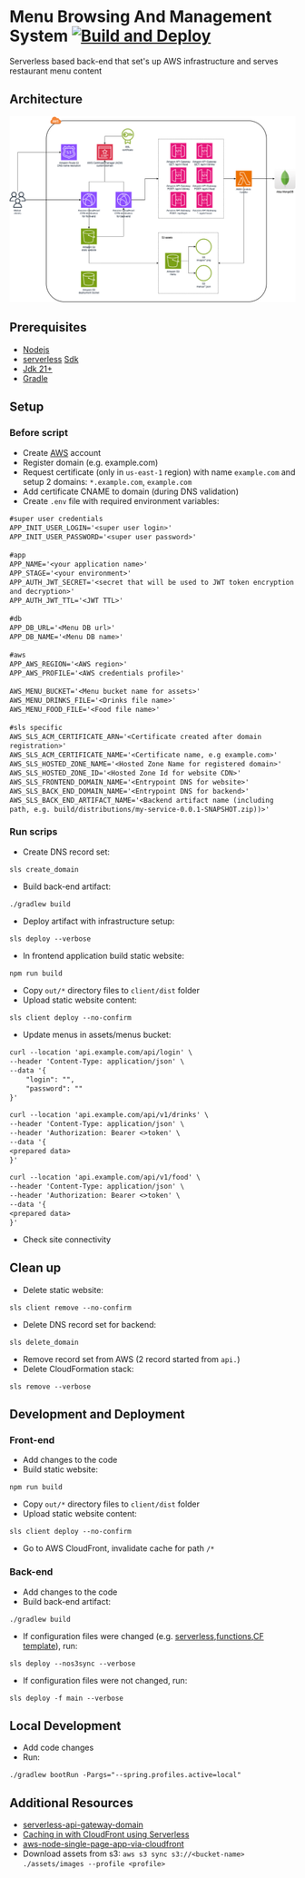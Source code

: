 # Menu Browsing And Management System [![Build and Deploy](https://github.com/Sumysoul/server/actions/workflows/gradle.yml/badge.svg?branch=master)](https://github.com/Sumysoul/server/actions/workflows/gradle.yml)

Serverless based back-end that set's up AWS infrastructure and serves restaurant menu content

## Architecture

![](./docs/architecture.png)

## Prerequisites

- [Nodejs](https://nodejs.org/en/download)
- [serverless](https://www.serverless.com/) [Sdk](https://www.npmjs.com/package/serverless)
- [Jdk 21+](https://openjdk.org/projects/jdk/21/)
- [Gradle](https://gradle.org/)


## Setup

### Before script

- Create [AWS](https://aws.amazon.com) account
- Register domain (e.g. example.com)
- Request certificate (only in `us-east-1` region) with name `example.com` and setup 2 domains: `*.example.com`, `example.com`
- Add certificate CNAME to domain (during DNS validation)
- Create `.env` file with required environment variables:

```dotenv
#super user credentials
APP_INIT_USER_LOGIN='<super user login>'
APP_INIT_USER_PASSWORD='<super user password>'

#app
APP_NAME='<your application name>'
APP_STAGE='<your environment>'
APP_AUTH_JWT_SECRET='<secret that will be used to JWT token encryption and decryption>'
APP_AUTH_JWT_TTL='<JWT TTL>'

#db
APP_DB_URL='<Menu DB url>'
APP_DB_NAME='<Menu DB name>'

#aws
APP_AWS_REGION='<AWS region>'
APP_AWS_PROFILE='<AWS credentials profile>'

AWS_MENU_BUCKET='<Menu bucket name for assets>'
AWS_MENU_DRINKS_FILE='<Drinks file name>'
AWS_MENU_FOOD_FILE='<Food file name>'

#sls specific
AWS_SLS_ACM_CERTIFICATE_ARN='<Certificate created after domain registration>'
AWS_SLS_ACM_CERTIFICATE_NAME='<Certificate name, e.g example.com>'
AWS_SLS_HOSTED_ZONE_NAME='<Hosted Zone Name for registered domain>'
AWS_SLS_HOSTED_ZONE_ID='<Hosted Zone Id for website CDN>'
AWS_SLS_FRONTEND_DOMAIN_NAME='<Entrypoint DNS for website>'
AWS_SLS_BACK_END_DOMAIN_NAME='<Entrypoint DNS for backend>'
AWS_SLS_BACK_END_ARTIFACT_NAME='<Backend artifact name (including path, e.g. build/distributions/my-service-0.0.1-SNAPSHOT.zip))>'
```

### Run scrips

- Create DNS record set:
```shell
sls create_domain
```
- Build back-end artifact: 
```shell
./gradlew build
```
- Deploy artifact with infrastructure setup:
```shell
sls deploy --verbose
```
- In frontend application build static website: 
```shell
npm run build
```
- Copy `out/*` directory files to `client/dist` folder
- Upload static website content:
```shell
sls client deploy --no-confirm
```
- Update menus in assets/menus bucket:

```shell
curl --location 'api.example.com/api/login' \
--header 'Content-Type: application/json' \
--data '{
    "login": "",
    "password": ""
}'
```

```shell
curl --location 'api.example.com/api/v1/drinks' \
--header 'Content-Type: application/json' \
--header 'Authorization: Bearer <>token' \
--data '{
<prepared data>
}'
```

```shell
curl --location 'api.example.com/api/v1/food' \
--header 'Content-Type: application/json' \
--header 'Authorization: Bearer <>token' \
--data '{
<prepared data>
}'
```

- Check site connectivity

## Clean up

- Delete static website:
```shell
sls client remove --no-confirm
```
- Delete DNS record set for backend:
```shell
sls delete_domain
```
- Remove record set from AWS (2 record started from `api.`)
- Delete CloudFormation stack:
```shell
sls remove --verbose
```

## Development and Deployment

### Front-end

- Add changes to the code
- Build static website:
```shell
npm run build
```
- Copy `out/*` directory files to `client/dist` folder
- Upload static website content: 
```shell
sls client deploy --no-confirm
```
- Go to AWS CloudFront, invalidate cache for path `/*`

### Back-end

- Add changes to the code
- Build back-end artifact:
```shell
./gradlew build
```
- If configuration files were changed (e.g. [serverless](./serverless.yml),[functions](serverless/functions.yml),[CF template](serverless/template.yml)), run:
```shell
sls deploy --nos3sync --verbose
```
- If configuration files were not changed, run:
```shell
sls deploy -f main --verbose
```

## Local Development

- Add code changes
- Run:
```shell
./gradlew bootRun -Pargs="--spring.profiles.active=local"
```

## Additional Resources

- [serverless-api-gateway-domain](https://www.serverless.com/blog/serverless-api-gateway-domain)
- [Caching in with CloudFront using Serverless](https://medium.com/yld-blog/caching-in-with-cloudfront-using-serverless-5a174651ab14)
- [aws-node-single-page-app-via-cloudfront](https://github.com/serverless/examples/blob/master/aws-node-single-page-app-via-cloudfront/serverless.yml)
- Download assets from s3: `aws s3 sync s3://<bucket-name> ./assets/images --profile <profile>`
